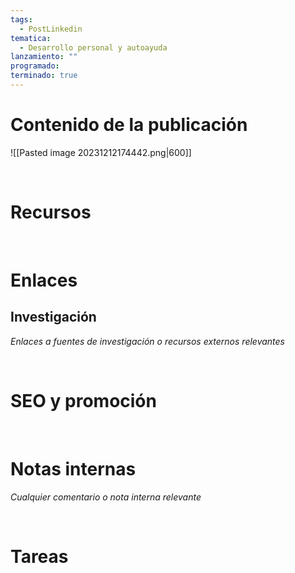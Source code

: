 ```yaml
---
tags:
  - PostLinkedin
tematica:
  - Desarrollo personal y autoayuda
lanzamiento: ""
programado: 
terminado: true
---
```


# Contenido de la publicación

![[Pasted image 20231212174442.png|600]]



<br>

# Recursos




<br>

# Enlaces




## Investigación

*Enlaces a fuentes de investigación o recursos externos relevantes*





<br>

# SEO y promoción





<br>

# Notas internas

*Cualquier comentario o nota interna relevante*




<br>

# Tareas







